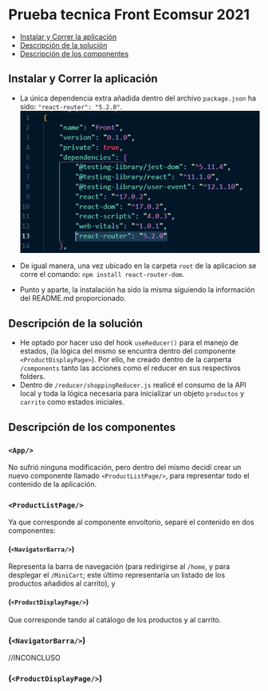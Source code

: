 # Prueba tecnica Front Ecomsur 2021

- [Instalar y Correr la aplicación](#instalar-y-correr-la-aplicación)
- [Descripción de la solución](#descripción-solución)
- [Descripción de los componentes](#descripción-componentes)

## Instalar y Correr la aplicación

- La única dependencia extra añadida dentro del archivo `package.json` ha sido: `"react-router": "5.2.0"`.
![Dependencias](./bitacora-images/dependencias.png)

- De igual manera, una vez ubicado en la carpeta `root` de la aplicacion se corre el comando: `npm install react-router-dom`.

- Punto y aparte, la instalación ha sido la misma siguiendo la información del README.md proporcionado.

## Descripción de la solución

- He optado por hacer uso del hook `useReducer()` para el manejo de estados, (la lógica del mismo se encuntra dentro del componente `<ProductDisplayPage>`). Por ello, he creado dentro de la carperta `/components` tanto las acciones como el reducer en sus respectivos folders.
- Dentro de `/reducer/shoppingReducer.js` realicé el consumo de la API local y toda la lógica necesaria para inicializar un objeto `productos` y `carrito` como estados iniciales.

## Descripción de los componentes

### `<App/>`
No sufrió ninguna modificación, pero dentro del mismo decidí crear un nuevo componente llamado `<ProductListPage/>`, para representar todo el contenido de la aplicación.

### `<ProductListPage/>`
Ya que corresponde al componente envoltorio, separé el contenido en dos componentes: 
#### (`<NavigatorBarra/>`) 
Representa la barra de navegación (para redirigirse al `/home`, y para desplegar el `/MiniCart`; este último representaría un listado de los productos añadidos al carrito), y
#### (`<ProductDisplayPage/>`)
Que corresponde tando al catálogo de los productos y al carrito.

### (`<NavigatorBarra/>`) 
//INCONCLUSO
### (`<ProductDisplayPage/>`)